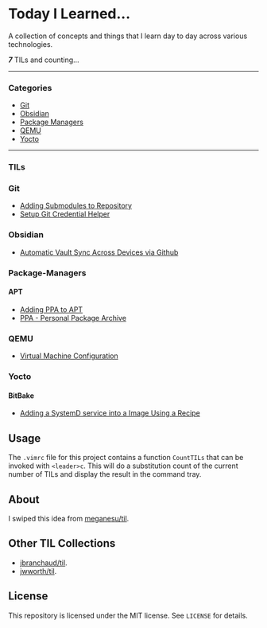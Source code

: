 # Today I Learned...

A collection of concepts and things that I learn day to day across various technologies.

***7*** TILs and counting...

---
### Categories

* [Git](#Git)
* [Obsidian](#Obsidian)
* [Package Managers](#Package-Managers)
* [QEMU](#QEMU)
* [Yocto](#Yocto)

---
### TILs

### Git
- [Adding Submodules to Repository](git/adding-submodules-to-repository.md)
- [Setup Git Credential Helper](git/setup-git-credential-helper.md)

### Obsidian
- [Automatic Vault Sync Across Devices via Github](obsidian/automatic-vault-sync-across-devices-via-github)

### Package-Managers

#### APT
- [Adding PPA to APT](package-managers/apt/adding-ppa-to-apt.md)
- [PPA - Personal Package Archive](package-managers/apt/ppa-personal-package-archive.md)


### QEMU
- [Virtual Machine Configuration](qemu/runqemu-virtual-machine-configuration.md)

### Yocto

#### BitBake
- [Adding a SystemD service into a Image Using a Recipe](yocto/bitbake/adding-a-systemd-service-into-a-image-using-a-recipe.md)

## Usage

The `.vimrc` file for this project contains a function `CountTILs` that can
be invoked with `<leader>c`. This will do a substitution count of the
current number of TILs and display the result in the command tray.

## About

I swiped this idea from [meganesu/til](https://github.com/meganesu/TIL).

## Other TIL Collections

* [jbranchaud/til](https://github.com/jbranchaud/til).
* [jwworth/til](https://github.com/jwworth/til).


## License

This repository is licensed under the MIT license. See `LICENSE` for
details.
